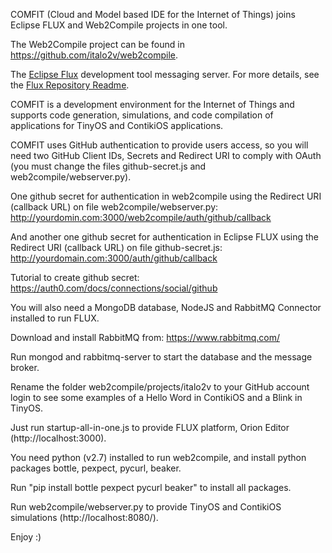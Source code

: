 COMFIT (Cloud and Model based IDE for the Internet of Things) joins Eclipse FLUX and Web2Compile projects in one tool.

The Web2Compile project can be found in https://github.com/italo2v/web2compile.

The [Eclipse Flux](https://wiki.eclipse.org/Flux) development tool messaging server.
For more details, see the [Flux Repository Readme](https://github.com/eclipse/flux).

COMFIT is a development environment for the Internet of Things and supports code generation, simulations, and code compilation of applications for TinyOS and ContikiOS applications.

COMFIT uses GitHub authentication to provide users access, so you will need two GitHub Client IDs, Secrets and Redirect URI to comply with OAuth (you must change the files github-secret.js and web2compile/webserver.py).

One github secret for authentication in web2compile using the Redirect URI (callback URL) on file web2compile/webserver.py: http://yourdomin.com:3000/web2compile/auth/github/callback

And another one github secret for authentication in Eclipse FLUX using the Redirect URI (callback URL) on file github-secret.js: http://yourdomain.com:3000/auth/github/callback

Tutorial to create github secret: https://auth0.com/docs/connections/social/github

You will also need a MongoDB database, NodeJS and RabbitMQ Connector installed to run FLUX.

Download and install RabbitMQ from: https://www.rabbitmq.com/

Run mongod and rabbitmq-server to start the database and the message broker.

Rename the folder web2compile/projects/italo2v to your GitHub account login to see some examples of a Hello Word in ContikiOS and a Blink in TinyOS.

Just run startup-all-in-one.js to provide FLUX platform, Orion Editor (http://localhost:3000).

You need python (v2.7) installed to run web2compile, and install python packages bottle, pexpect, pycurl, beaker.

Run "pip install bottle pexpect pycurl beaker" to install all packages.


Run web2compile/webserver.py to provide TinyOS and ContikiOS simulations (http://localhost:8080/).

Enjoy :)
